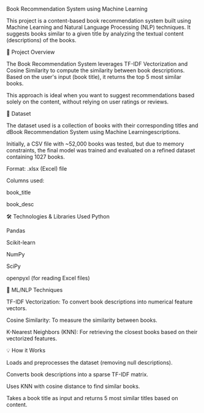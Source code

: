 Book Recommendation System using Machine Learning

This project is a content-based book recommendation system built using Machine Learning and Natural Language Processing (NLP) techniques. It suggests books similar to a given title by analyzing the textual content (descriptions) of the books.

🚀 Project Overview

The Book Recommendation System leverages TF-IDF Vectorization and Cosine Similarity to compute the similarity between book descriptions. Based on the user's input (book title), it returns the top 5 most similar books.

This approach is ideal when you want to suggest recommendations based solely on the content, without relying on user ratings or reviews.

📂 Dataset

The dataset used is a collection of books with their corresponding titles and dBook Recommendation System using Machine Learningescriptions.

Initially, a CSV file with ~52,000 books was tested, but due to memory constraints, the final model was trained and evaluated on a refined dataset containing 1027 books.

Format: .xlsx (Excel) file

Columns used:

book_title

book_desc

🛠️ Technologies & Libraries Used
Python

Pandas

Scikit-learn

NumPy

SciPy

openpyxl (for reading Excel files)

🧠 ML/NLP Techniques

TF-IDF Vectorization: To convert book descriptions into numerical feature vectors.

Cosine Similarity: To measure the similarity between books.

K-Nearest Neighbors (KNN): For retrieving the closest books based on their vectorized features.

💡 How it Works

Loads and preprocesses the dataset (removing null descriptions).

Converts book descriptions into a sparse TF-IDF matrix.

Uses KNN with cosine distance to find similar books.

Takes a book title as input and returns 5 most similar titles based on content.

